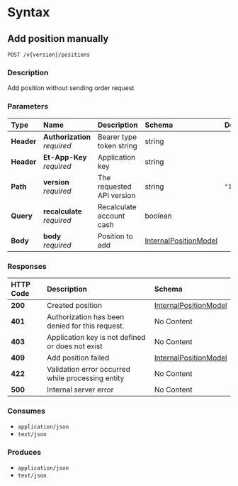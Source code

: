 # Syntax

## Add position manually

```text
POST /v{version}/positions
```

### Description

Add position without sending order request

### Parameters

| Type | Name | Description | Schema | Default |
| :--- | :--- | :--- | :--- | :--- |
| **Header** | **Authorization**   _required_ | Bearer type token string | string |  |
| **Header** | **Et-App-Key**   _required_ | Application key | string |  |
| **Path** | **version**   _required_ | The requested API version | string | `"1.0"` |
| **Query** | **recalculate**   _required_ | Recalculate account cash | boolean |  |
| **Body** | **body**   _required_ | Position to add | [InternalPositionModel](../../definitions/#internalpositionmodel) |  |

### Responses

| HTTP Code | Description | Schema |
| :--- | :--- | :--- |
| **200** | Created position | [InternalPositionModel](../../definitions/#internalpositionmodel) |
| **401** | Authorization has been denied for this request. | No Content |
| **403** | Application key is not defined or does not exist | No Content |
| **409** | Add position failed | [InternalPositionModel](../../definitions/#internalpositionmodel) |
| **422** | Validation error occurred while processing entity | No Content |
| **500** | Internal server error | No Content |

### Consumes

* `application/json`
* `text/json`

### Produces

* `application/json`
* `text/json`


